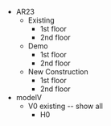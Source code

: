 - AR23
   - Existing
      - 1st floor
      - 2nd floor
   - Demo
      - 1st floor
      - 2nd floor
   - New Construction
      - 1st floor
      - 2nd floor
- modelV
   - V0 existing -- show all
      - H0 
